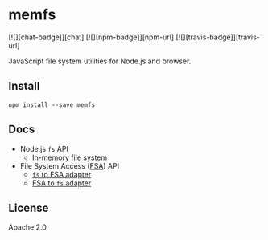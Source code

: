 # memfs

[![][chat-badge]][chat] [![][npm-badge]][npm-url] [![][travis-badge]][travis-url]

JavaScript file system utilities for Node.js and browser.


## Install

```shell
npm install --save memfs
```

## Docs

- Node.js `fs` API
  - [In-memory file system](./docs/node/index.md)
- File System Access ([FSA](https://developer.mozilla.org/en-US/docs/Web/API/File_System_Access_API)) API
  - [`fs` to FSA adapter](./docs/fsa/fs-to-fsa.md)
  - [FSA to `fs` adapter](./docs/fsa/fsa-to-fs.md)


## License

Apache 2.0
